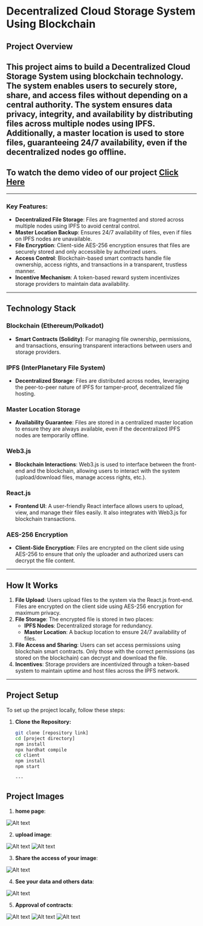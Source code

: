 # **Decentralized Cloud Storage System Using Blockchain**

## **Project Overview**

This project aims to build a **Decentralized Cloud Storage System** using blockchain technology. The system enables users to securely store, share, and access files without depending on a central authority. The system ensures **data privacy**, **integrity**, and **availability** by distributing files across multiple nodes using IPFS. Additionally, a **master location** is used to store files, guaranteeing **24/7 availability**, even if the decentralized nodes go offline.
---

## To watch the demo video of our project [Click Here](https://youtu.be/mg5qG349BCw)
---

### **Key Features:**
- **Decentralized File Storage**: Files are fragmented and stored across multiple nodes using IPFS to avoid central control.
- **Master Location Backup**: Ensures 24/7 availability of files, even if files on IPFS nodes are unavailable.
- **File Encryption**: Client-side AES-256 encryption ensures that files are securely stored and only accessible by authorized users.
- **Access Control**: Blockchain-based smart contracts handle file ownership, access rights, and transactions in a transparent, trustless manner.
- **Incentive Mechanism**: A token-based reward system incentivizes storage providers to maintain data availability.

---

## **Technology Stack**

### **Blockchain (Ethereum/Polkadot)**  
- **Smart Contracts (Solidity)**: For managing file ownership, permissions, and transactions, ensuring transparent interactions between users and storage providers.

### **IPFS (InterPlanetary File System)**  
- **Decentralized Storage**: Files are distributed across nodes, leveraging the peer-to-peer nature of IPFS for tamper-proof, decentralized file hosting.
  
### **Master Location Storage**  
- **Availability Guarantee**: Files are stored in a centralized master location to ensure they are always available, even if the decentralized IPFS nodes are temporarily offline.

### **Web3.js**  
- **Blockchain Interactions**: Web3.js is used to interface between the front-end and the blockchain, allowing users to interact with the system (upload/download files, manage access rights, etc.).

### **React.js**  
- **Frontend UI**: A user-friendly React interface allows users to upload, view, and manage their files easily. It also integrates with Web3.js for blockchain transactions.

### **AES-256 Encryption**  
- **Client-Side Encryption**: Files are encrypted on the client side using AES-256 to ensure that only the uploader and authorized users can decrypt the file content.

---

## **How It Works**

1. **File Upload**: Users upload files to the system via the React.js front-end. Files are encrypted on the client side using AES-256 encryption for maximum privacy.
2. **File Storage**: The encrypted file is stored in two places:
   - **IPFS Nodes**: Decentralized storage for redundancy.
   - **Master Location**: A backup location to ensure 24/7 availability of files.
3. **File Access and Sharing**: Users can set access permissions using blockchain smart contracts. Only those with the correct permissions (as stored on the blockchain) can decrypt and download the file.
4. **Incentives**: Storage providers are incentivized through a token-based system to maintain uptime and host files across the IPFS network.

---

## **Project Setup**

To set up the project locally, follow these steps:

1. **Clone the Repository:**
   ```bash
   git clone [repository link]
   cd [project directory]
   npm install
   npx hardhat compile
   cd client
   npm install
   npm start

   ---
## **Project Images**

1. **home page**:
<img title="a title" alt="Alt text" src="/WhatsApp Image 2024-09-29 at 15.02.57_8fb78e80.jpg">

2. **upload image**:
<img title="a title" alt="Alt text" src="/Screenshot 2024-09-29 161928.png">
<img title="a title" alt="Alt text" src="/Screenshot 2024-09-29 161937.png">

3. **Share the access of your image**:
<img title="a title" alt="Alt text" src="/Screenshot 2024-09-29 162203.png">

4. **See your data and others data**:
<img title="a title" alt="Alt text" src="/WhatsApp Image 2024-09-29 at 15.02.57_8fb78e80.jpg">

5. **Approval of contracts**:
<img title="a title" alt="Alt text" src="/WhatsApp Image 2024-09-29 at 15.03.55_2d94a298.jpg">
<img title="a title" alt="Alt text" src="/WhatsApp Image 2024-09-29 at 15.21.21_fcc8f7c2.jpg">
<img title="a title" alt="Alt text" src="/WhatsApp Image 2024-09-29 at 15.37.54_43476377.jpg">
